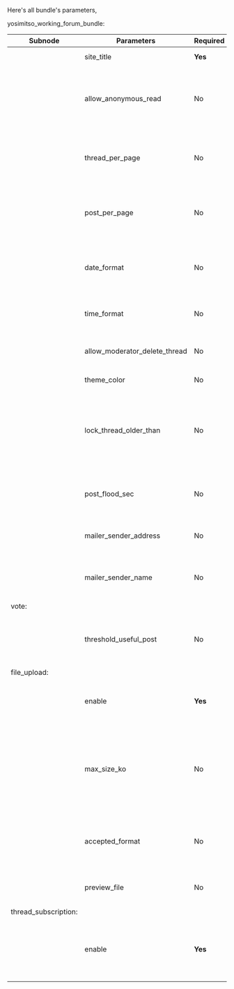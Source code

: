 Here's all bundle's parameters,

yosimitso_working_forum_bundle:

| Subnode    | Parameters                    | Required | Accepted                  | Default     | Explanations |
|------------|-------------------------------|----------|---------------------------|-------------|--------------|
|            | site_title                    | **Yes**  | String not empty          |             | Site's title, used in email |
|            | allow_anonymous_read          | No       | Boolean                   | true        | Allow or not access to anonymous user (in both cases, anonymous can't post)|
|            | thread_per_page               | No       | Integer > 0               | 50          | Number of threads displayed per page (pagination related) |
|            | post_per_page                 | No       | Integer > 0               | 20          | Number of posts displayed per page (pagination related)  |
|            | date_format                   | No       | String, valid date format | d/m/Y       | Date (without time) with PHP format, used for rendering|
|            | time_format                   | No       | String, valid time format | H:i:s       | Time with PHP format, used for rendering|
|            | allow_moderator_delete_thread | No       | Boolean                   | false       | Allow or not moderators to delete threads |
|            | theme_color                   | No       | String not empty          | green       | Theme color |
|            | lock_thread_older_than        | No       | Integer (0 = disabled)    | 365         |  Days between the last thread's post and the autolocking of the thread, 0 means disabled |
|            | post_flood_sec                | No       | Integer (0 = disabled)    | 30          | seconds minimum between each post for an user |
|            | mailer_sender_address         | No       | String                    | (empty)     | "From" email address used by the bundle
|            | mailer_sender_name            | No       | String                    | (empty)     | "From" email address name used by the bundle
|vote:|
|            | threshold_useful_post         | No       | Integer > 0               | 5           | Number of votes needed for a post to be considered as useful |
|file_upload:|
|            | enable                        | **Yes**  | Boolean                   |             | Allow or not users to upload enclosed files |
|            | max_size_ko                   | No       | Integer > 0               | 10000       | Files size max per post, remember to check if this value is not greater than directives into your php.ini |
|            | accepted_format               | No       | Array                     | [image/jpg, image/jpeg, image/png, image/gif, image/tiff, application/pdf] | Accepted file format |
|            | preview_file                  | No       | Boolean                   | true        | For images only, display or not the thumbnail |
|thread_subscription:|
|            | enable                        | **Yes**  | Boolean                   | false       | Allow or not thread's subscription, remember to check your mailer configuration
